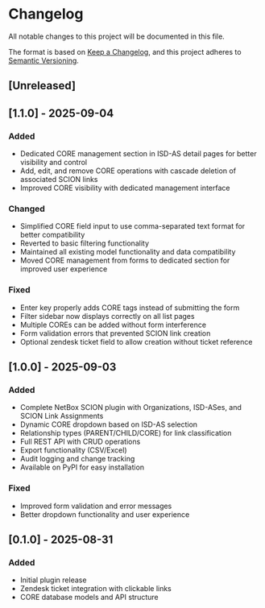 # Changelog

All notable changes to this project will be documented in this file.

The format is based on [Keep a Changelog](https://keepachangelog.com/en/1.0.0/),
and this project adheres to [Semantic Versioning](https://semver.org/spec/v2.0.0.html).

## [Unreleased]

## [1.1.0] - 2025-09-04

### Added
- Dedicated CORE management section in ISD-AS detail pages for better visibility and control
- Add, edit, and remove CORE operations with cascade deletion of associated SCION links
- Improved CORE visibility with dedicated management interface

### Changed
- Simplified CORE field input to use comma-separated text format for better compatibility
- Reverted to basic filtering functionality
- Maintained all existing model functionality and data compatibility
- Moved CORE management from forms to dedicated section for improved user experience

### Fixed
- Enter key properly adds CORE tags instead of submitting the form
- Filter sidebar now displays correctly on all list pages
- Multiple COREs can be added without form interference
- Form validation errors that prevented SCION link creation
- Optional zendesk ticket field to allow creation without ticket reference

## [1.0.0] - 2025-09-03

### Added
- Complete NetBox SCION plugin with Organizations, ISD-ASes, and SCION Link Assignments
- Dynamic CORE dropdown based on ISD-AS selection
- Relationship types (PARENT/CHILD/CORE) for link classification
- Full REST API with CRUD operations
- Export functionality (CSV/Excel)
- Audit logging and change tracking
- Available on PyPI for easy installation

### Fixed
- Improved form validation and error messages
- Better dropdown functionality and user experience

## [0.1.0] - 2025-08-31

### Added
- Initial plugin release
- Zendesk ticket integration with clickable links
- CORE database models and API structure
